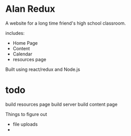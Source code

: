 # Alan Redux

A website for a long time friend's high school classroom.

includes:
* Home Page
* Content
* Calendar
* resources page

Built using react/redux and Node.js


# todo
build resources page
build server
build content page

Things to figure out
* file uploads
* 
